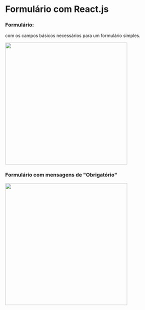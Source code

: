# Formulário com React.js


<h3>Formulário:</h3>
<p>com os campos básicos necessários para um formulário simples.</p>
<div>
 <img src="https://user-images.githubusercontent.com/102268481/210157006-b8e9124f-2678-4d35-96f1-1edc1e9d54db.png" width="390px" >
</div>

<h3>Formulário com mensagens de "Obrigatório"</h3>
<div>
 <img src="https://user-images.githubusercontent.com/102268481/210157013-5eb2ffe0-2574-43a9-b2f9-4bd8b317c5f2.png" width="390px" >
</div>
